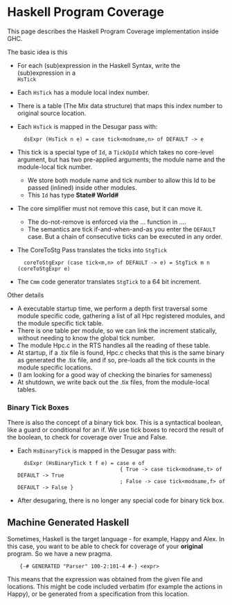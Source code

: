 # Haskell Program Coverage


This page describes the Haskell Program Coverage implementation inside GHC.


The basic idea is this

- For each (sub)expression in the Haskell Syntax, write the (sub)expression in a    
  `HsTick`
- Each `HsTick` has a module local index number.
- There is a table (The Mix data structure) that maps this index number to original source location.
- Each `HsTick` is mapped in the Desugar pass with: 

  ```wiki
    dsExpr (HsTick n e) = case tick<modname,n> of DEFAULT -> e
  ```
- This tick is a special type of `Id`, a `TickOpId` which takes no core-level argument, but has two pre-applied arguments; the module name and the module-local tick number.

  - We store both module name and tick number to allow this Id to be passed (inlined) inside other modules.
  - This `Id` has type **State\# World\#**
- The core simplifier must not remove this case, but it can move it.

  - The do-not-remove is enforced via the ... function in ....
  - The semantics are tick if-and-when-and-as you enter the `DEFAULT` case. But a chain of consecutive ticks can be executed in any order.
- The CoreToStg Pass translates the ticks into `StgTick`

  ```wiki
    coreToStgExpr (case tick<m,n> of DEFAULT -> e) = StgTick m n (coreToStgExpr e)
  ```
- The `Cmm` code generator translates `StgTick` to a 64 bit increment.


Other details

- A executable startup time, we perform a depth first traversal some module
  specific code, gathering a list of all Hpc registered modules, and the
  module specific tick table. 
- There is one table per module, so we can link the increment statically,
  without needing to know the global tick number.
- The module Hpc.c in the RTS handles all the reading of these table.
- At startup, if a .tix file is found, Hpc.c checks that this is the same
  binary as generated the .tix file, and if so, pre-loads all the tick counts
  in the module specific locations.
- (I am looking for a good way of checking the binaries for sameness)
- At shutdown, we write back out the .tix files, from the module-local tables.

### Binary Tick Boxes


There is also the concept of a binary tick box. This is a syntactical boolean, like a guard or conditional for an if.
We use tick boxes to record the result of the boolean, to check for coverage over True and False.

- Each `HsBinaryTick` is mapped in the Desugar pass with: 

  ```wiki
    dsExpr (HsBinaryTick t f e) = case e of 
                                   { True -> case tick<modname,t> of DEFAULT -> True
                                   ; False -> case tick<modname,f> of DEFAULT -> False }

  ```

- After desugaring, there is no longer any special code for binary tick box.

## Machine Generated Haskell


Sometimes, Haskell is the target language - for example, Happy and Alex. In this case, you want to be able to check for coverage
of your **original** program. So we have a new pragma.

```wiki
    {-# GENERATED "Parser" 100-2:101-4 #-} <expr>
```


This means that the expression was obtained from the given file and locations. This might be code included verbatim
(for example the actions in Happy), or be generated from a specification from this location.

